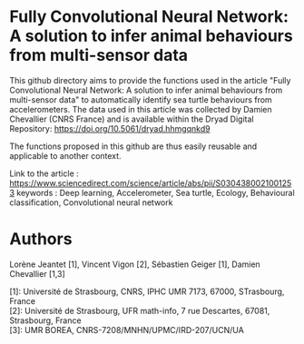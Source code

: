 # Fully Convolutional Neural Network: A solution to infer animal behaviours from multi-sensor data

This github directory aims to provide the functions used in the article "Fully Convolutional Neural Network: A solution to infer animal behaviours from multi-sensor data" to automatically identify sea turtle behaviours from accelerometers.  The data used in this article was collected by Damien Chevallier (CNRS France) and is available within the Dryad Digital Repository: https://doi.org/10.5061/dryad.hhmgqnkd9

The functions proposed in this github are thus easily reusable and applicable to another context.

Link to the article : https://www.sciencedirect.com/science/article/abs/pii/S0304380021001253
keywords : Deep learning, Accelerometer, Sea turtle, Ecology, Behavioural classification, Convolutional neural network

# Authors 
Lorène Jeantet [1], Vincent Vigon [2], Sébastien Geiger [1], Damien Chevallier [1,3] 

[1]: Université de Strasbourg, CNRS, IPHC UMR 7173, 67000, STrasbourg, France  
[2]: Université de Strasbourg, UFR math-info, 7 rue Descartes, 67081, Strasbourg, France   
[3]: UMR BOREA, CNRS-7208/MNHN/UPMC/IRD-207/UCN/UA
